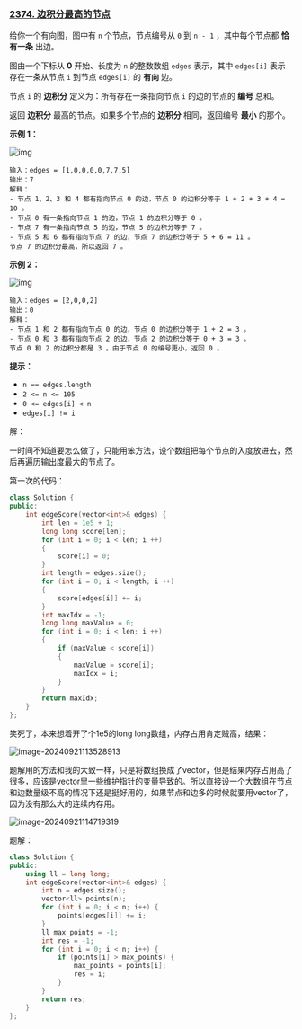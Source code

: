 ### [2374. 边积分最高的节点](https://leetcode.cn/problems/node-with-highest-edge-score/)

给你一个有向图，图中有 `n` 个节点，节点编号从 `0` 到 `n - 1` ，其中每个节点都 **恰有一条** 出边。

图由一个下标从 **0** 开始、长度为 `n` 的整数数组 `edges` 表示，其中 `edges[i]` 表示存在一条从节点 `i` 到节点 `edges[i]` 的 **有向** 边。

节点 `i` 的 **边积分** 定义为：所有存在一条指向节点 `i` 的边的节点的 **编号** 总和。

返回 **边积分** 最高的节点。如果多个节点的 **边积分** 相同，返回编号 **最小** 的那个。

 

**示例 1：**

![img](https://assets.leetcode.com/uploads/2022/06/20/image-20220620195403-1.png)

```
输入：edges = [1,0,0,0,0,7,7,5]
输出：7
解释：
- 节点 1、2、3 和 4 都有指向节点 0 的边，节点 0 的边积分等于 1 + 2 + 3 + 4 = 10 。
- 节点 0 有一条指向节点 1 的边，节点 1 的边积分等于 0 。
- 节点 7 有一条指向节点 5 的边，节点 5 的边积分等于 7 。
- 节点 5 和 6 都有指向节点 7 的边，节点 7 的边积分等于 5 + 6 = 11 。
节点 7 的边积分最高，所以返回 7 。
```

**示例 2：**

![img](https://assets.leetcode.com/uploads/2022/06/20/image-20220620200212-3.png)

```
输入：edges = [2,0,0,2]
输出：0
解释：
- 节点 1 和 2 都有指向节点 0 的边，节点 0 的边积分等于 1 + 2 = 3 。
- 节点 0 和 3 都有指向节点 2 的边，节点 2 的边积分等于 0 + 3 = 3 。
节点 0 和 2 的边积分都是 3 。由于节点 0 的编号更小，返回 0 。
```

 

**提示：**

- `n == edges.length`
- `2 <= n <= 105`
- `0 <= edges[i] < n`
- `edges[i] != i`



解：

一时间不知道要怎么做了，只能用笨方法，设个数组把每个节点的入度放进去，然后再遍历输出度最大的节点了。

第一次的代码：

```c++
class Solution {
public:
    int edgeScore(vector<int>& edges) {
        int len = 1e5 + 1;
        long long score[len];
        for (int i = 0; i < len; i ++)
        {
            score[i] = 0;
        }
        int length = edges.size();
        for (int i = 0; i < length; i ++)
        {
            score[edges[i]] += i;
        }
        int maxIdx = -1;
        long long maxValue = 0;
        for (int i = 0; i < len; i ++)
        {
            if (maxValue < score[i])
            {
                maxValue = score[i];
                maxIdx = i;
            }
        }
        return maxIdx;
    }
};
```

笑死了，本来想着开了个1e5的long long数组，内存占用肯定贼高，结果：

![image-20240921113528913](C:\Users\YS\Desktop\note\image_list\typora-image\image-20240921113528913.png)



题解用的方法和我的大致一样，只是将数组换成了vector，但是结果内存占用高了很多，应该是vector里一些维护指针的变量导致的。所以直接设一个大数组在节点和边数量级不高的情况下还是挺好用的，如果节点和边多的时候就要用vector了，因为没有那么大的连续内存用。

![image-20240921114719319](C:\Users\YS\Desktop\note\image_list\typora-image\image-20240921114719319.png)

题解：

```c++
class Solution {
public:
    using ll = long long;
    int edgeScore(vector<int>& edges) {
        int n = edges.size();
        vector<ll> points(n);
        for (int i = 0; i < n; i++) {
            points[edges[i]] += i;
        }
        ll max_points = -1;
        int res = -1;
        for (int i = 0; i < n; i++) {
            if (points[i] > max_points) {
                max_points = points[i];
                res = i;
            }
        }
        return res;
    }
};

```







